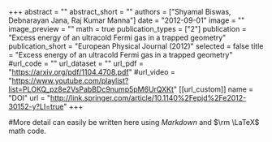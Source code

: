 +++
abstract = ""
abstract_short = ""
authors = ["Shyamal Biswas, Debnarayan Jana, Raj Kumar Manna"]
date = "2012-09-01"
image = ""
image_preview = ""
math = true
publication_types = ["2"]
publication = "Excess energy of an ultracold Fermi gas in a trapped geometry"
publication_short = "European Physical Journal  (2012)"
selected = false
title = "Excess energy of an ultracold Fermi gas in a trapped geometry"
#url_code = ""
url_dataset = ""
url_pdf = "https://arxiv.org/pdf/1104.4708.pdf"
#url_video = "https://www.youtube.com/playlist?list=PLOKQ_pz8e2VsPabBDc9nump5pM6UrQXKt"
[[url_custom]]
    name = "DOI"
    url = "http://link.springer.com/article/10.1140%2Fepjd%2Fe2012-30152-y?LI=true"
+++

#More detail can easily be written here using *Markdown* and $\rm \LaTeX$ math code.
